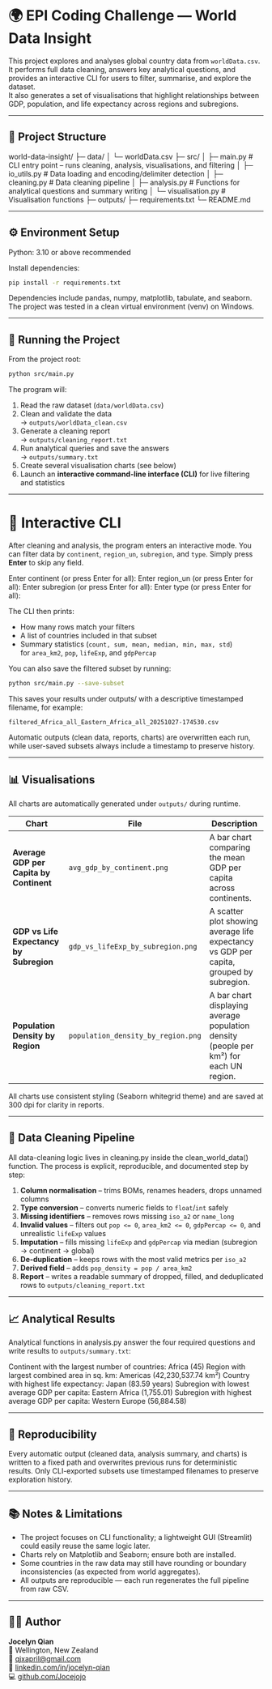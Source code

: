 # 🌍 EPI Coding Challenge — World Data Insight

This project explores and analyses global country data from `worldData.csv`.  
It performs full data cleaning, answers key analytical questions, and provides an interactive CLI for users to filter, summarise, and explore the dataset.  
It also generates a set of visualisations that highlight relationships between GDP, population, and life expectancy across regions and subregions.

---

## 🧩 Project Structure
world-data-insight/
├─ data/
│  └─ worldData.csv
├─ src/
│  ├─ main.py          # CLI entry point – runs cleaning, analysis, visualisations, and filtering
│  ├─ io_utils.py       # Data loading and encoding/delimiter detection
│  ├─ cleaning.py       # Data cleaning pipeline
│  ├─ analysis.py       # Functions for analytical questions and summary writing
│  └─ visualisation.py  # Visualisation functions 
├─ outputs/
├─ requirements.txt
└─ README.md

---

## ⚙️ Environment Setup

Python: 3.10 or above recommended

Install dependencies:
```bash
pip install -r requirements.txt
```

Dependencies include pandas, numpy, matplotlib, tabulate, and seaborn.
The project was tested in a clean virtual environment (venv) on Windows.

---

## 🚀 Running the Project

From the project root:
```bash
python src/main.py
```

The program will:
1. Read the raw dataset (`data/worldData.csv`)
2. Clean and validate the data  
   → `outputs/worldData_clean.csv`
3. Generate a cleaning report  
   → `outputs/cleaning_report.txt`
4. Run analytical queries and save the answers  
   → `outputs/summary.txt`
5. Create several visualisation charts (see below)
6. Launch an **interactive command-line interface (CLI)** for live filtering and statistics

---

# 🧮 Interactive CLI

After cleaning and analysis, the program enters an interactive mode.
You can filter data by `continent`, `region_un`, `subregion`, and `type`.
Simply press **Enter** to skip any field.

Enter continent (or press Enter for all):
Enter region_un (or press Enter for all):
Enter subregion (or press Enter for all):
Enter type (or press Enter for all):


The CLI then prints:
- How many rows match your filters  
- A list of countries included in that subset  
- Summary statistics (`count, sum, mean, median, min, max, std`)  
  for `area_km2`, `pop`, `lifeExp`, and `gdpPercap`

You can also save the filtered subset by running:

```bash
python src/main.py --save-subset
```

This saves your results under outputs/ with a descriptive timestamped filename, for example:

`filtered_Africa_all_Eastern_Africa_all_20251027-174530.csv`


Automatic outputs (clean data, reports, charts) are overwritten each run,
while user-saved subsets always include a timestamp to preserve history.

---

## 📊 Visualisations

All charts are automatically generated under `outputs/` during runtime.

| Chart | File | Description |
|--------|------|-------------|
| **Average GDP per Capita by Continent** | `avg_gdp_by_continent.png` | A bar chart comparing the mean GDP per capita across continents. |
| **GDP vs Life Expectancy by Subregion** | `gdp_vs_lifeExp_by_subregion.png` | A scatter plot showing average life expectancy vs GDP per capita, grouped by subregion. |
| **Population Density by Region** | `population_density_by_region.png` | A bar chart displaying average population density (people per km²) for each UN region. |

All charts use consistent styling (Seaborn whitegrid theme) and are saved at 300 dpi for clarity in reports.

---

## 🧹 Data Cleaning Pipeline

All data-cleaning logic lives in cleaning.py inside the clean_world_data() function.
The process is explicit, reproducible, and documented step by step:

1. **Column normalisation** – trims BOMs, renames headers, drops unnamed columns  
2. **Type conversion** – converts numeric fields to `float`/`int` safely  
3. **Missing identifiers** – removes rows missing `iso_a2` or `name_long`  
4. **Invalid values** – filters out `pop <= 0`, `area_km2 <= 0`, `gdpPercap <= 0`, and unrealistic `lifeExp` values  
5. **Imputation** – fills missing `lifeExp` and `gdpPercap` via median (subregion → continent → global)  
6. **De-duplication** – keeps rows with the most valid metrics per `iso_a2`  
7. **Derived field** – adds `pop_density = pop / area_km2`  
8. **Report** – writes a readable summary of dropped, filled, and deduplicated rows to `outputs/cleaning_report.txt`

---

## 📈 Analytical Results

Analytical functions in analysis.py answer the four required questions and write results to `outputs/summary.txt`:

Continent with the largest number of countries: Africa (45)
Region with largest combined area in sq. km: Americas (42,230,537.74 km²)
Country with highest life expectancy: Japan (83.59 years)
Subregion with lowest average GDP per capita: Eastern Africa (1,755.01)
Subregion with highest average GDP per capita: Western Europe (56,884.58)

---

## 🔁 Reproducibility

Every automatic output (cleaned data, analysis summary, and charts) is written to a fixed path and overwrites previous runs for deterministic results.
Only CLI-exported subsets use timestamped filenames to preserve exploration history.

---

## 📚 Notes & Limitations

- The project focuses on CLI functionality; a lightweight GUI (Streamlit) could easily reuse the same logic later.  
- Charts rely on Matplotlib and Seaborn; ensure both are installed.  
- Some countries in the raw data may still have rounding or boundary inconsistencies (as expected from world aggregates).  
- All outputs are reproducible — each run regenerates the full pipeline from raw CSV.

---

## 👩‍💻 Author

**Jocelyn Qian**  
📍 Wellington, New Zealand  
📧 [qjxapril@gmail.com](mailto:qjxapril@gmail.com)  
🔗 [linkedin.com/in/jocelyn-qian](https://linkedin.com/in/jocelyn-qian)  
💻 [github.com/Jocejojo](https://github.com/Jocejojo)